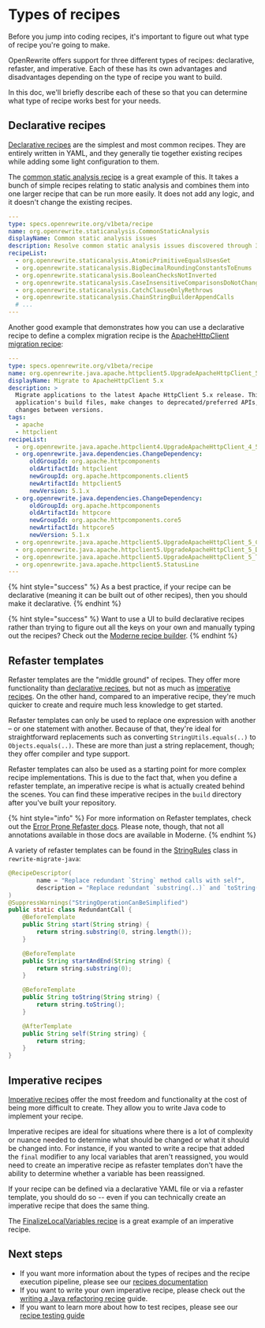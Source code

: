 # Types of recipes

Before you jump into coding recipes, it's important to figure out what type of recipe you're going to make.

OpenRewrite offers support for three different types of recipes: declarative, refaster, and imperative. Each of these has its own advantages and disadvantages depending on the type of recipe you want to build. 

In this doc, we'll briefly describe each of these so that you can determine what type of recipe works best for your needs. 

## Declarative recipes

[Declarative recipes](/reference/yaml-format-reference.md) are the simplest and most common recipes. They are entirely written in YAML, and they generally tie together existing recipes while adding some light configuration to them.

The [common static analysis recipe](https://github.com/openrewrite/rewrite-static-analysis/blob/main/src/main/resources/META-INF/rewrite/common-static-analysis.yml) is a great example of this. It takes a bunch of simple recipes relating to static analysis and combines them into one larger recipe that can be run more easily. It does not add any logic, and it doesn't change the existing recipes.

```yaml
---
type: specs.openrewrite.org/v1beta/recipe
name: org.openrewrite.staticanalysis.CommonStaticAnalysis
displayName: Common static analysis issues
description: Resolve common static analysis issues discovered through 3rd party tools.
recipeList:
  - org.openrewrite.staticanalysis.AtomicPrimitiveEqualsUsesGet
  - org.openrewrite.staticanalysis.BigDecimalRoundingConstantsToEnums
  - org.openrewrite.staticanalysis.BooleanChecksNotInverted
  - org.openrewrite.staticanalysis.CaseInsensitiveComparisonsDoNotChangeCase
  - org.openrewrite.staticanalysis.CatchClauseOnlyRethrows
  - org.openrewrite.staticanalysis.ChainStringBuilderAppendCalls
  # ...
---
```

Another good example that demonstrates how you can use a declarative recipe to define a complex migration recipe is the [ApacheHttpClient migration recipe](https://github.com/openrewrite/rewrite-spring/blob/main/src/main/resources/META-INF/rewrite/apache-httpclient-5.yml):

```yaml
---
type: specs.openrewrite.org/v1beta/recipe
name: org.openrewrite.java.apache.httpclient5.UpgradeApacheHttpClient_5
displayName: Migrate to ApacheHttpClient 5.x
description: >
  Migrate applications to the latest Apache HttpClient 5.x release. This recipe will modify an
  application's build files, make changes to deprecated/preferred APIs, and migrate configuration settings that have
  changes between versions.
tags:
  - apache
  - httpclient
recipeList:
  - org.openrewrite.java.apache.httpclient4.UpgradeApacheHttpClient_4_5
  - org.openrewrite.java.dependencies.ChangeDependency:
      oldGroupId: org.apache.httpcomponents
      oldArtifactId: httpclient
      newGroupId: org.apache.httpcomponents.client5
      newArtifactId: httpclient5
      newVersion: 5.1.x
  - org.openrewrite.java.dependencies.ChangeDependency:
      oldGroupId: org.apache.httpcomponents
      oldArtifactId: httpcore
      newGroupId: org.apache.httpcomponents.core5
      newArtifactId: httpcore5
      newVersion: 5.1.x
  - org.openrewrite.java.apache.httpclient5.UpgradeApacheHttpClient_5_ClassMapping
  - org.openrewrite.java.apache.httpclient5.UpgradeApacheHttpClient_5_DeprecatedMethods
  - org.openrewrite.java.apache.httpclient5.UpgradeApacheHttpClient_5_TimeUnit
  - org.openrewrite.java.apache.httpclient5.StatusLine
---
```

{% hint style="success" %}
As a best practice, if your recipe can be declarative (meaning it can be built out of other recipes), then you should make it declarative.
{% endhint %}

{% hint style="success" %}
Want to use a UI to build declarative recipes rather than trying to figure out all the keys on your own and manually typing out the recipes? Check out the [Moderne recipe builder](https://app.moderne.io/recipes/builder).
{% endhint %}

## Refaster templates

Refaster templates are the "middle ground" of recipes. They offer more functionality than [declarative recipes](#declarative-recipes), but not as much as [imperative recipes](#imperative-recipes). On the other hand, compared to an imperative recipe, they're much quicker to create and require much less knowledge to get started.

Refaster templates can only be used to replace one expression with another – or one statement with another. Because of that, they're ideal for straightforward replacements such as converting `StringUtils.equals(..)` to `Objects.equals(..)`. These are more than just a string replacement, though; they offer compiler and type support.

Refaster templates can also be used as a starting point for more complex recipe implementations. This is due to the fact that, when you define a refaster template, an imperative recipe is what is actually created behind the scenes. You can find these imperative recipes in the `build` directory after you've built your repository.

{% hint style="info" %}
For more information on Refaster templates, check out the [Error Prone Refaster docs](https://errorprone.info/docs/refaster). Please note, though, that not all annotations available in those docs are available in Moderne.
{% endhint %}

A variety of refaster templates can be found in the [StringRules](https://github.com/openrewrite/rewrite-migrate-java/blob/v2.1.1/src/main/java/org/openrewrite/java/migrate/lang/StringRules.java#L23-L48) class in `rewrite-migrate-java`:

```java
@RecipeDescriptor(
        name = "Replace redundant `String` method calls with self",
        description = "Replace redundant `substring(..)` and `toString()` method calls with the `String` self."
)
@SuppressWarnings("StringOperationCanBeSimplified")
public static class RedundantCall {
    @BeforeTemplate
    public String start(String string) {
        return string.substring(0, string.length());
    }

    @BeforeTemplate
    public String startAndEnd(String string) {
        return string.substring(0);
    }

    @BeforeTemplate
    public String toString(String string) {
        return string.toString();
    }

    @AfterTemplate
    public String self(String string) {
        return string;
    }
}
```

## Imperative recipes

[Imperative recipes](https://docs.openrewrite.org/authoring-recipes/writing-a-java-refactoring-recipe) offer the most freedom and functionality at the cost of being more difficult to create. They allow you to write Java code to implement your recipe.

Imperative recipes are ideal for situations where there is a lot of complexity or nuance needed to determine what should be changed or what it should be changed into. For instance, if you wanted to write a recipe that added the `final` modifier to any local variables that aren't reassigned, you would need to create an imperative recipe as refaster templates don't have the ability to determine whether a variable has been reassigned.

If your recipe can be defined via a declarative YAML file or via a refaster template, you should do so -- even if you can technically create an imperative recipe that does the same thing.

The [FinalizeLocalVariables recipe](https://github.com/openrewrite/rewrite-static-analysis/blob/main/src/main/java/org/openrewrite/staticanalysis/FinalizeLocalVariables.java) is a great example of an imperative recipe.

## Next steps

* If you want more information about the types of recipes and the recipe execution pipeline, please see our [recipes documentation](/concepts-and-explanations/recipes.md)
* If you want to write your own imperative recipe, please check out the [writing a Java refactoring recipe](/authoring-recipes/writing-a-java-refactoring-recipe.md) guide.
* If you want to learn more about how to test recipes, please see our [recipe testing guide](/authoring-recipes/recipe-testing.md)